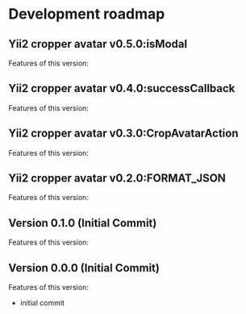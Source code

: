 # Development roadmap

## Yii2 cropper avatar v0.5.0:isModal

Features of this version:


## Yii2 cropper avatar v0.4.0:successCallback

Features of this version:


## Yii2 cropper avatar v0.3.0:CropAvatarAction

Features of this version:


## Yii2 cropper avatar v0.2.0:FORMAT_JSON

Features of this version:


## Version 0.1.0 (Initial Commit)

Features of this version:


## Version 0.0.0 (Initial Commit)

Features of this version:

* initial commit

